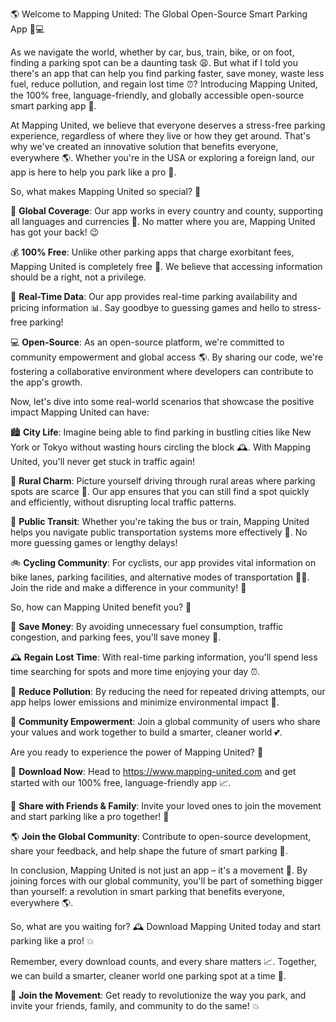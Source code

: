 🌎 Welcome to Mapping United: The Global Open-Source Smart Parking App 🚗💻

As we navigate the world, whether by car, bus, train, bike, or on foot, finding a parking spot can be a daunting task 😩. But what if I told you there's an app that can help you find parking faster, save money, waste less fuel, reduce pollution, and regain lost time ⏰? Introducing Mapping United, the 100% free, language-friendly, and globally accessible open-source smart parking app 🌟.

At Mapping United, we believe that everyone deserves a stress-free parking experience, regardless of where they live or how they get around. That's why we've created an innovative solution that benefits everyone, everywhere 🌎. Whether you're in the USA or exploring a foreign land, our app is here to help you park like a pro 💪.

So, what makes Mapping United so special? 🤔

🚀 **Global Coverage**: Our app works in every country and county, supporting all languages and currencies 💸. No matter where you are, Mapping United has got your back! 😉

💰 **100% Free**: Unlike other parking apps that charge exorbitant fees, Mapping United is completely free 💸. We believe that accessing information should be a right, not a privilege.

🚗 **Real-Time Data**: Our app provides real-time parking availability and pricing information 📊. Say goodbye to guessing games and hello to stress-free parking!

💻 **Open-Source**: As an open-source platform, we're committed to community empowerment and global access 🌎. By sharing our code, we're fostering a collaborative environment where developers can contribute to the app's growth.

Now, let's dive into some real-world scenarios that showcase the positive impact Mapping United can have:

🏙️ **City Life**: Imagine being able to find parking in bustling cities like New York or Tokyo without wasting hours circling the block 🕰️. With Mapping United, you'll never get stuck in traffic again!

🌳 **Rural Charm**: Picture yourself driving through rural areas where parking spots are scarce 🔴. Our app ensures that you can still find a spot quickly and efficiently, without disrupting local traffic patterns.

🚌 **Public Transit**: Whether you're taking the bus or train, Mapping United helps you navigate public transportation systems more effectively 🚌. No more guessing games or lengthy delays!

🚲 **Cycling Community**: For cyclists, our app provides vital information on bike lanes, parking facilities, and alternative modes of transportation 🚴‍♂️. Join the ride and make a difference in your community! 🌟

So, how can Mapping United benefit you? 🤔

💸 **Save Money**: By avoiding unnecessary fuel consumption, traffic congestion, and parking fees, you'll save money 💸.

🕰️ **Regain Lost Time**: With real-time parking information, you'll spend less time searching for spots and more time enjoying your day ⏰.

🌿 **Reduce Pollution**: By reducing the need for repeated driving attempts, our app helps lower emissions and minimize environmental impact 🌿.

👥 **Community Empowerment**: Join a global community of users who share your values and work together to build a smarter, cleaner world 💕.

Are you ready to experience the power of Mapping United? 🎉

📲 **Download Now**: Head to https://www.mapping-united.com and get started with our 100% free, language-friendly app 📈.

👫 **Share with Friends & Family**: Invite your loved ones to join the movement and start parking like a pro together! 🤩

🌎 **Join the Global Community**: Contribute to open-source development, share your feedback, and help shape the future of smart parking 🔧.

In conclusion, Mapping United is not just an app – it's a movement 💪. By joining forces with our global community, you'll be part of something bigger than yourself: a revolution in smart parking that benefits everyone, everywhere 🌎.

So, what are you waiting for? 🕰️ Download Mapping United today and start parking like a pro! 💥

Remember, every download counts, and every share matters 📈. Together, we can build a smarter, cleaner world one parking spot at a time 🔧.

🌟 **Join the Movement**: Get ready to revolutionize the way you park, and invite your friends, family, and community to do the same! 💥